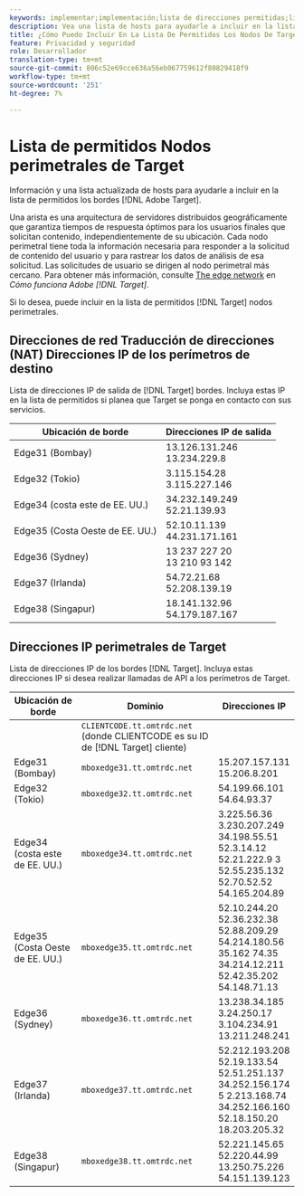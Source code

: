 ```yaml
---
keywords: implementar;implementación;lista de direcciones permitidas;lista de direcciones permitidas;borde;bordes
description: Vea una lista de hosts para ayudarle a incluir en la lista de permitidos los perímetros de Adobe Target (nodos de servicio distribuidos geográficamente que garantizan tiempos de respuesta óptimos para los usuarios finales).
title: ¿Cómo Puedo Incluir En La Lista De Permitidos Los Nodos De Target Edge?
feature: Privacidad y seguridad
role: Desarrollador
translation-type: tm+mt
source-git-commit: 806c52e69cce636a56eb067759612f80829418f9
workflow-type: tm+mt
source-wordcount: '251'
ht-degree: 7%

---
```



# Lista de permitidos Nodos perimetrales de Target

Información y una lista actualizada de hosts para ayudarle a incluir en la lista de permitidos los bordes [!DNL Adobe Target].

Una arista es una arquitectura de servidores distribuidos geográficamente que garantiza tiempos de respuesta óptimos para los usuarios finales que solicitan contenido, independientemente de su ubicación. Cada nodo perimetral tiene toda la información necesaria para responder a la solicitud de contenido del usuario y para rastrear los datos de análisis de esa solicitud. Las solicitudes de usuario se dirigen al nodo perimetral más cercano. Para obtener más información, consulte [The edge network](/help/c-intro/how-target-works.md#concept_0AE2ED8E9DE64288A8B30FCBF1040934) en *Cómo funciona Adobe [!DNL Target]*.

Si lo desea, puede incluir en la lista de permitidos [!DNL Target] nodos perimetrales.

## Direcciones de red Traducción de direcciones (NAT) Direcciones IP de los perímetros de destino

Lista de direcciones IP de salida de [!DNL Target] bordes. Incluya estas IP en la lista de permitidos si planea que Target se ponga en contacto con sus servicios.

| Ubicación de borde | Direcciones IP de salida |
| --- | --- |
| Edge31 (Bombay) | 13.126.131.246<br>13.234.229.8 |
| Edge32 (Tokio) | 3.115.154.28<br>3.115.227.146 |
| Edge34 (costa este de EE. UU.) | 34.232.149.249<br>52.21.139.93 |
| Edge35 (Costa Oeste de EE. UU.) | 52.10.11.139<br>44.231.171.161 |
| Edge36 (Sydney) | 13 237 227 20<br>13 210 93 142 |
| Edge37 (Irlanda) | 54.72.21.68<br>52.208.139.19 |
| Edge38 (Singapur) | 18.141.132.96<br>54.179.187.167 |

## Direcciones IP perimetrales de Target

Lista de direcciones IP de los bordes [!DNL Target]. Incluya estas direcciones IP si desea realizar llamadas de API a los perímetros de Target.

| Ubicación de borde | Dominio | Direcciones IP |
| --- | --- | --- |
|  | `CLIENTCODE.tt.omtrdc.net`<br>(donde CLIENTCODE es su ID de  [!DNL Target] cliente) |  |
| Edge31 (Bombay) | `mboxedge31.tt.omtrdc.net` | 15.207.157.131<br>15.206.8.201 |
| Edge32 (Tokio) | `mboxedge32.tt.omtrdc.net` | 54.199.66.101<br>54.64.93.37 |
| Edge34 (costa este de EE. UU.) | `mboxedge34.tt.omtrdc.net` | 3.225.56.36<br>3.230.207.249<br>34.198.55.51<br>52.3.14.12<br>52.21.222.9 3<br>52.55.235.132<br>52.70.52.52<br>54.165.204.89 |
| Edge35 (Costa Oeste de EE. UU.) | `mboxedge35.tt.omtrdc.net` | 52.10.244.20<br>52.36.232.38<br>52.88.209.29<br>54.214.180.56<br>35.162 74.35<br>34.214.12.211<br>52.42.35.202<br>54.148.71.13 |
| Edge36 (Sydney) | `mboxedge36.tt.omtrdc.net` | 13.238.34.185<br>3.24.250.17<br>3.104.234.91<br>13.211.248.241 |
| Edge37 (Irlanda) | `mboxedge37.tt.omtrdc.net` | 52.212.193.208<br>52.19.133.54<br>52.51.251.137<br>34.252.156.174<br>5 2.213.168.74<br>34.252.166.160<br>52.18.150.20<br>18.203.205.32 |
| Edge38 (Singapur) | `mboxedge38.tt.omtrdc.net` | 52.221.145.65<br>52.220.44.99<br>13.250.75.226<br>54.151.139.123 |





